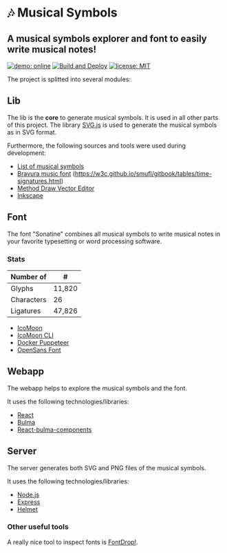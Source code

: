 # :notes: Musical Symbols

## A musical symbols explorer and font to easily write musical notes!

<a href="https://www.noten.ga" target="_blank"><img src="https://img.shields.io/badge/demo-online-3273dc.svg" alt="demo: online"></a>
[![Build and Deploy](https://github.com/FranzDiebold/musical-symbols/actions/workflows/deploy.yml/badge.svg)](https://github.com/FranzDiebold/musical-symbols/actions/workflows/deploy.yml)
[![license: MIT](https://img.shields.io/badge/license-MIT-brightgreen.svg)](./LICENSE.md)

The project is splitted into several modules:

## Lib

The lib is the **core** to generate musical symbols. It is used in all other parts of this project.
The library [SVG.js](https://github.com/svgdotjs/svg.js) is used to generate the musical symbols as in SVG format.

Furthermore, the following sources and tools were used during development:

- [List of musical symbols](https://en.wikipedia.org/wiki/List_of_musical_symbols)
- [Bravura music font](https://github.com/steinbergmedia/bravura) (https://w3c.github.io/smufl/gitbook/tables/time-signatures.html)
- [Method Draw Vector Editor](https://editor.method.ac)
- [Inkscape](https://gitlab.com/inkscape/inkscape)

## Font

The font "Sonatine" combines all musical symbols to write musical notes in your favorite typesetting or word processing software.

### Stats

| Number of  | #      |
|------------|--------|
| Glyphs     | 11,820 |
| Characters | 26     |
| Ligatures  | 47,826 |

- [IcoMoon](https://icomoon.io)
- [IcoMoon CLI](https://github.com/Yuyz0112/icomoon-cli)
- [Docker Puppeteer](https://github.com/buildkite/docker-puppeteer)
- [OpenSans Font](https://github.com/googlefonts/opensans)

## Webapp

The webapp helps to explore the musical symbols and the font.

It uses the following technologies/libraries:

- [React](https://github.com/facebook/react/)
- [Bulma](https://github.com/jgthms/bulma)
- [React-bulma-components](https://github.com/couds/react-bulma-components)

## Server

The server generates both SVG and PNG files of the musical symbols.

It uses the following technologies/libraries:

- [Node.js](https://github.com/nodejs/node)
- [Express](https://github.com/expressjs/express)
- [Helmet](https://github.com/helmetjs/helmet)

### Other useful tools

A really nice tool to inspect fonts is [FontDrop!](https://fontdrop.info).

